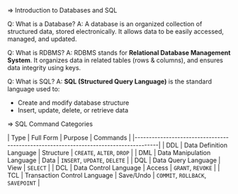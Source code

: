=> Introduction to Databases and SQL

Q: What is a Database?
A: A database is an organized collection of structured data, stored electronically. It allows data to be easily accessed, managed, and updated.

Q: What is RDBMS?
A: RDBMS stands for **Relational Database Management System**. It organizes data in related tables (rows & columns), and ensures data integrity using keys.

Q: What is SQL?
A: **SQL (Structured Query Language)** is the standard language used to:
- Create and modify database structure
- Insert, update, delete, or retrieve data

 => SQL Command Categories

|  Type | Full Form                    | Purpose   | Commands                          |
|--------------------------------------------------------------------------------------|
|  DDL  | Data Definition Language     | Structure | `CREATE`, `ALTER`, `DROP`         |
|  DML  | Data Manipulation Language   | Data      | `INSERT`, `UPDATE`, `DELETE`      |
|  DQL  | Data Query Language          | View      | `SELECT`                          |
|  DCL  | Data Control Language        | Access    | `GRANT`, `REVOKE`                 |
|  TCL  | Transaction Control Language | Save/Undo | `COMMIT`, `ROLLBACK`, `SAVEPOINT` |
